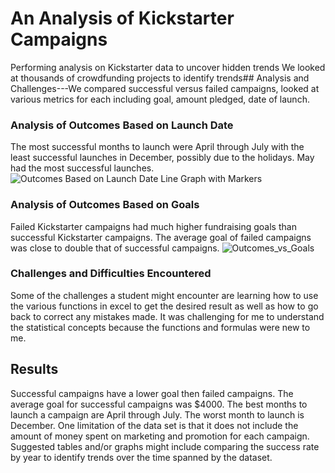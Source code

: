 # An Analysis of Kickstarter Campaigns
Performing analysis on Kickstarter data to uncover hidden trends
We looked at thousands of crowdfunding projects to identify trends## Analysis and Challenges---We compared successful versus failed campaigns, looked at various metrics for each including goal, amount pledged, date of launch. 

### Analysis of Outcomes Based on Launch Date
The most successful months to launch were April through July with the least successful launches in December, possibly due to the holidays. May had the most successful launches. ![Outcomes Based on Launch Date Line Graph with Markers](https://user-images.githubusercontent.com/89313168/134093372-b77f6967-dace-4c34-88c3-6a368f5cd560.png)

### Analysis of Outcomes Based on Goals
Failed Kickstarter campaigns had much higher fundraising goals than successful Kickstarter campaigns. The average goal of failed campaigns was close to double that of successful campaigns. ![Outcomes_vs_Goals](https://user-images.githubusercontent.com/89313168/134093616-00ca7607-8369-43a1-a722-e7e9adec103c.png)


### Challenges and Difficulties Encountered
Some of the challenges a student might encounter are learning how to use the various functions in excel to get the desired result as well as how to go back to correct any mistakes made. It was challenging for me to understand the statistical concepts because the functions and formulas were new to me. 

## Results
Successful campaigns have a lower goal then failed campaigns. The average goal for successful campaigns was $4000.  The best months to launch a campaign are April through July. The worst month to launch is December. One limitation of the data set is that it does not include the amount of money spent on marketing and promotion for each campaign. Suggested tables and/or graphs might include comparing the success rate by year to identify trends over the time spanned by the dataset. 
